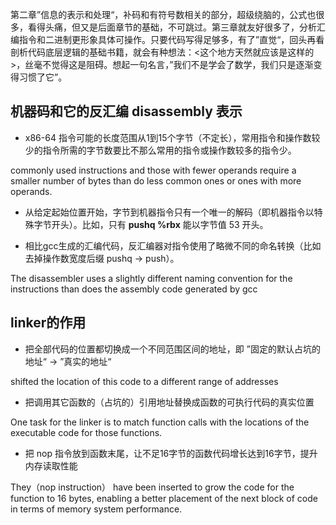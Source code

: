 第二章”信息的表示和处理“，补码和有符号数相关的部分，超级绕脑的，公式也很多，看得头痛，但又是后面章节的基础，不可跳过。第三章就友好很多了，分析汇编指令和二进制更形象具体可操作。只要代码写得足够多，有了”直觉“，回头再看剖析代码底层逻辑的基础书籍，就会有种想法：<这个地方天然就应该是这样的>，丝毫不觉得这是阻碍。想起一句名言，”我们不是学会了数学，我们只是逐渐变得习惯了它”。

## 机器码和它的反汇编 disassembly 表示
* x86-64 指令可能的长度范围从1到15个字节（不定长），常用指令和操作数较少的指令所需的字节数要比不那么常用的指令或操作数较多的指令少。

commonly used instructions and those with fewer operands require a smaller number of bytes than do less common ones or ones with more operands.

* 从给定起始位置开始，字节到机器指令只有一个唯一的解码（即机器指令以特殊字节开头）。比如，只有 **pushq %rbx** 能以字节值 53 开头。

* 相比gcc生成的汇编代码，反汇编器对指令使用了略微不同的命名转换（比如去掉操作数宽度后缀 pushq -> push）。

The disassembler uses a slightly different naming convention for the instructions than does the assembly code generated by gcc

## linker的作用

* 把全部代码的位置都切换成一个不同范围区间的地址，即 ”固定的默认占坑的地址“ -> ”真实的地址“

shifted the location of this code to a different range of addresses

* 把调用其它函数的（占坑的）引用地址替换成函数的可执行代码的真实位置

One task for the linker is to match function calls with the locations of the executable code for those functions.

* 把 nop 指令放到函数末尾，让不足16字节的函数代码增长达到16字节，提升内存读取性能

They（nop instruction） have been inserted to grow the code for the function to 16 bytes, enabling a better placement of the next block of code in terms of memory system performance.
